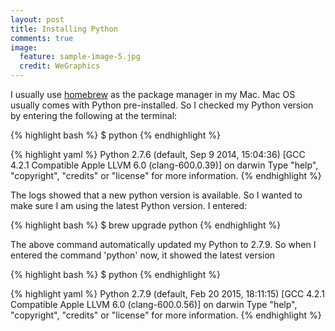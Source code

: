 ```yaml
---
layout: post
title: Installing Python
comments: true
image:
  feature: sample-image-5.jpg
  credit: WeGraphics
---
```


I usually use [homebrew](http://brew.sh/) as the package manager in my Mac. Mac OS usually comes with Python pre-installed. So I checked my Python version by entering the following at the terminal:

{% highlight bash %} $ python {% endhighlight %}

{% highlight yaml %} Python 2.7.6 (default, Sep  9 2014, 15:04:36) 
[GCC 4.2.1 Compatible Apple LLVM 6.0 (clang-600.0.39)] on darwin
Type "help", "copyright", "credits" or "license" for more information. {% endhighlight %}

The logs showed that a new python version is available. So I wanted to make sure I am using the latest Python version. I entered:


{% highlight bash %} $ brew upgrade python {% endhighlight %}

The above command automatically updated my Python to 2.7.9. So when I entered the command 'python' now, it showed the latest version


{% highlight bash %} $ python {% endhighlight %}

{% highlight yaml %} Python 2.7.9 (default, Feb 20 2015, 18:11:15) 
[GCC 4.2.1 Compatible Apple LLVM 6.0 (clang-600.0.56)] on darwin
Type "help", "copyright", "credits" or "license" for more information. {% endhighlight %}